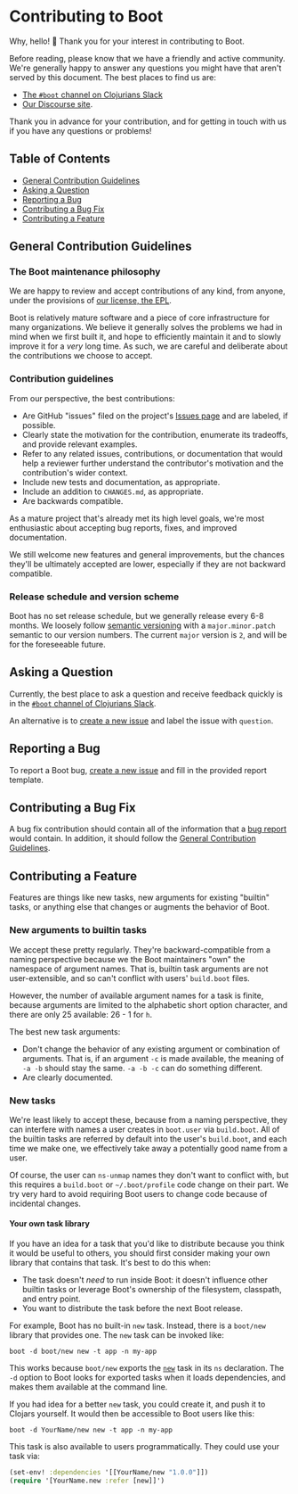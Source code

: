 # Contributing to Boot

Why, hello! :wave: Thank you for your interest in contributing to Boot.

Before reading, please know that we have a friendly and active community. We're
generally happy to answer any questions you might have that aren't served by
this document. The best places to find us are:

* [The `#boot` channel on Clojurians Slack][slack]
* [Our Discourse site][discourse].

Thank you in advance for your contribution, and for getting in touch with us if
you have any questions or problems!

## Table of Contents

* [General Contribution Guidelines](#general-contribution-guidelines)
* [Asking a Question](#asking-a-question)
* [Reporting a Bug](#reporting-a-bug)
* [Contributing a Bug Fix](#contributing-a-bug-fix)
* [Contributing a Feature](#contributing-a-feature)

## General Contribution Guidelines

### The Boot maintenance philosophy

We are happy to review and accept contributions of any kind, from anyone, under
the provisions of [our license, the EPL][license].

Boot is relatively mature software and a piece of core infrastructure for many
organizations. We believe it generally solves the problems we had in mind when
we first built it, and hope to efficiently maintain it and to slowly improve it
for a *very* long time. As such, we are careful and deliberate about the
contributions we choose to accept.

### Contribution guidelines

From our perspective, the best contributions:

* Are GitHub "issues" filed on the project's [Issues page][issues-page] and are
  labeled, if possible.
* Clearly state the motivation for the contribution, enumerate its tradeoffs,
  and provide relevant examples.
* Refer to any related issues, contributions, or documentation that would help a
  reviewer further understand the contributor's motivation and the
  contribution's wider context.
* Include new tests and documentation, as appropriate.
* Include an addition to `CHANGES.md`, as appropriate.
* Are backwards compatible.

As a mature project that's already met its high level goals, we're most
enthusiastic about accepting bug reports, fixes, and improved documentation.

We still welcome new features and general improvements, but the chances
they'll be ultimately accepted are lower, especially if they are not backward
compatible.

### Release schedule and version scheme

Boot has no set release schedule, but we generally release every 6-8 months. We
loosely follow [semantic versioning][semver] with a `major.minor.patch` semantic
to our version numbers. The current `major` version is `2`, and will be for the
foreseeable future.

## Asking a Question

Currently, the best place to ask a question and receive feedback quickly is in
the [`#boot` channel of Clojurians Slack][slack].

An alternative is to [create a new issue][new-issue] and label the issue with
`question`.

## Reporting a Bug

To report a Boot bug, [create a new issue][new-issue] and fill in the provided
report template.

## Contributing a Bug Fix

A bug fix contribution should contain all of the information that
a [bug report](#reporting-a-bug) would contain. In addition, it should follow
the [General Contribution Guidelines](#general-contribution-guidelines).

## Contributing a Feature

Features are things like new tasks, new arguments for existing "builtin" tasks, or
anything else that changes or augments the behavior of Boot.

### New arguments to builtin tasks

We accept these pretty regularly. They're backward-compatible from a naming
perspective because we the Boot maintainers "own" the namespace of argument
names. That is, builtin task arguments are not user-extensible, and so can't
conflict with users' `build.boot` files.

However, the number of available argument names for a task is finite, because
arguments are limited to the alphabetic short option character, and there are only 25
available: 26 - 1 for `h`.

The best new task arguments:

* Don't change the behavior of any existing argument or combination of
  arguments. That is, if an argument `-c` is made available, the meaning of `-a
  -b` should stay the same. `-a -b -c` can do something different.
* Are clearly documented.

### New tasks

We're least likely to accept these, because from a naming perspective, they can
interfere with names a user creates in `boot.user` via `build.boot`. All of the
builtin tasks are referred by default into the user's `build.boot`, and each
time we make one, we effectively take away a potentially good name from a user.

Of course, the user can `ns-unmap` names they don't want to conflict with, but
this requires a `build.boot` or `~/.boot/profile` code change on their part. We
try very hard to avoid requiring Boot users to change code because of incidental
changes.

#### Your own task library

If you have an idea for a task that you'd like to distribute because you think
it would be useful to others, you should first consider making your own library
that contains that task. It's best to do this when:

* The task doesn't *need* to run inside Boot: it doesn't influence other builtin
  tasks or leverage Boot's ownership of the filesystem, classpath, and entry
  point.
* You want to distribute the task before the next Boot release.

For example, Boot has no built-in `new` task. Instead, there is a `boot/new`
library that provides one. The `new` task can be invoked like:

    boot -d boot/new new -t app -n my-app
    
This works because `boot/new` exports
the
[`new`](https://github.com/boot-clj/boot-new/blob/19c0cf2f585cfe0a3d379af854f5e77f4834bf04/src/boot/new.clj#L4) task
in its `ns` declaration. The `-d` option to Boot looks for exported tasks when
it loads dependencies, and makes them available at the command line.

If you had idea for a better `new` task, you could create it, and push it to
Clojars yourself. It would then be accessible to Boot users like this:

    boot -d YourName/new new -t app -n my-app
    
This task is also available to users programmatically. They could use your task via:

```clojure
(set-env! :dependencies '[[YourName/new "1.0.0"]])
(require '[YourName.new :refer [new]]')
```

[api-docs]: https://github.com/boot-clj/boot/tree/master/doc
[changes]: https://github.com/boot-clj/boot/blob/master/CHANGES.md
[discourse]: http://hoplon.discoursehosting.net/
[slack]: http://clojurians.net/
[wiki]: https://github.com/boot-clj/boot/wiki
[license]: https://github.com/boot-clj/boot/blob/master/LICENSE
[issues-page]: https://github.com/boot-clj/boot/issues
[semver]: http://semver.org/
[issue-template]: https://github.com/boot-clj/boot/blob/master/ISSUE_TEMPLATE.md
[new-issue]: https://github.com/boot-clj/boot/issues/new
